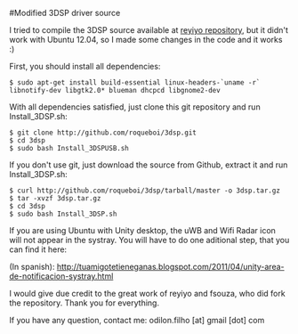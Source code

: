 #Modified 3DSP driver source

I tried to compile the 3DSP source available at [reyiyo repository](http://github.com/reyiyo/3dsp.git), but it didn't work with Ubuntu 12.04, so I made some changes in the code and it works :)

First, you should install all dependencies:

    $ sudo apt-get install build-essential linux-headers-`uname -r` libnotify-dev libgtk2.0* blueman dhcpcd libgnome2-dev

With all dependencies satisfied, just clone this git repository and run Install\_3DSP.sh:

    $ git clone http://github.com/roqueboi/3dsp.git
    $ cd 3dsp
    $ sudo bash Install_3DSPUSB.sh

If you don't use git, just download the source from Github, extract it and run Install\_3DSP.sh:

    $ curl http://github.com/roqueboi/3dsp/tarball/master -o 3dsp.tar.gz
    $ tar -xvzf 3dsp.tar.gz
    $ cd 3dsp
    $ sudo bash Install_3DSP.sh

If you are using Ubuntu with Unity desktop, the uWB and Wifi Radar icon will not appear in the systray. You will have to do one aditional step, that you can find it here:

(In spanish): http://tuamigotetieneganas.blogspot.com/2011/04/unity-area-de-notificacion-systray.html

I would give due credit to the great work of reyiyo and fsouza, who did fork the repository. Thank you for everything.

If you have any question, contact me: odilon.filho [at] gmail [dot] com

